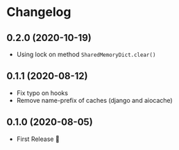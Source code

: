 Changelog
=========

0.2.0 (2020-10-19)
------------------
- Using lock on method `SharedMemoryDict.clear()`

0.1.1 (2020-08-12)
------------------
- Fix typo on hooks
- Remove name-prefix of caches (django and aiocache)

0.1.0 (2020-08-05)
------------------
- First Release :tada:
